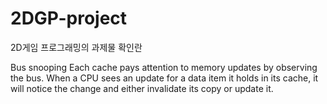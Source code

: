 # 2DGP-project
2D게임 프로그래밍의 과제물 확인란



Bus snooping
Each cache pays attention to memory updates by observing the bus.
When a CPU sees an update for a data item it holds in its cache, it will notice the change and either invalidate its copy or update it.
